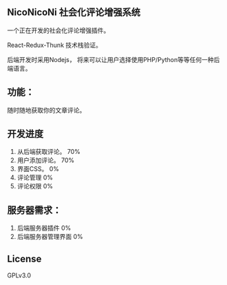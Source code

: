 ## NicoNicoNi 社会化评论增强系统

一个正在开发的社会化评论增强插件。

React-Redux-Thunk 技术栈验证。

后端开发时采用Nodejs， 将来可以让用户选择使用PHP/Python等等任何一种后端语言。

## 功能：

随时随地获取你的文章评论。

## 开发进度

1. 从后端获取评论。 70%
2. 用户添加评论。   70%
3. 界面CSS。       0%
4. 评论管理        0%
5. 评论权限        0%

## 服务器需求：

1. 后端服务器插件     0%
2. 后端服务器管理界面  0%

## License

GPLv3.0

